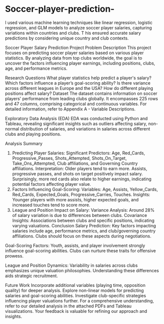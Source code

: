 # Soccer-player-prediction-
I used various machine learning techniques like linear regression, logistic regression, and GLM models to analyze soccer player salaries, capturing variations within countries and clubs. T
his ensured accurate salary predictions by considering unique country and club contexts.


Soccer Player Salary Prediction Project
Problem Description
This project focuses on predicting soccer player salaries based on various player statistics. By analyzing data from top clubs worldwide, the goal is to uncover the factors influencing player earnings, including positions, clubs, age, and performance metrics.

Research Questions
What player statistics help predict a player's salary?
Which factors influence a player’s goal-scoring ability?
Is there variance across different leagues in Europe and the USA? How do different playing positions affect salary?
Dataset
The dataset contains information on soccer players' performance from leading clubs globally. It encompasses 225 rows and 47 columns, comprising categorical and continuous variables. For detailed information, refer to Appendix A - Variable Descriptions.

Exploratory Data Analysis (EDA)
EDA was conducted using Python and Tableau, revealing significant insights such as outliers affecting salary, non-normal distribution of salaries, and variations in salaries across different clubs and playing positions.

Analysis Summary
1. Predicting Player Salaries:
Significant Predictors: Age, Red_Cards, Progressive_Passes, Shots_Attempted, Shots_On_Target, Take_Ons_Attempted, Club affiliations, and Governing Country affiliations.
Interpretation: Older players tend to earn more. Assists, progressive passes, and shots on target positively impact salary. Surprisingly, more red cards also relate to higher earnings, indicating potential factors affecting player value.
2. Factors Influencing Goal-Scoring:
Variables: Age, Assists, Yellow_Cards, Red_Cards, Expected_Goals, Progressive_Carries, Touches.
Insights: Younger players with more assists, higher expected goals, and increased touches tend to score more.
3. League and Position Impact on Salary:
Variance Analysis: Around 28% of salary variation is due to differences between clubs.
Covariance Insights: Associations between clubs and specific positions, indicating varying valuations.
Conclusion
Salary Prediction: Key factors impacting salaries include age, performance metrics, and club/governing country affiliations. Clubs should focus on these aspects during negotiations.

Goal-Scoring Factors: Youth, assists, and player involvement strongly influence goal-scoring abilities. Clubs can nurture these traits for offensive prowess.

League and Position Dynamics: Variability in salaries across clubs emphasizes unique valuation philosophies. Understanding these differences aids strategic recruitment.

Future Work
Incorporate additional variables (playing time, opposition quality) for deeper analysis.
Explore non-linear models for predicting salaries and goal-scoring abilities.
Investigate club-specific strategies influencing player valuations further.
For a comprehensive understanding, refer to our detailed analysis in the attached PDFs and Tableau visualizations. Your feedback is valuable for refining our approach and insights.





